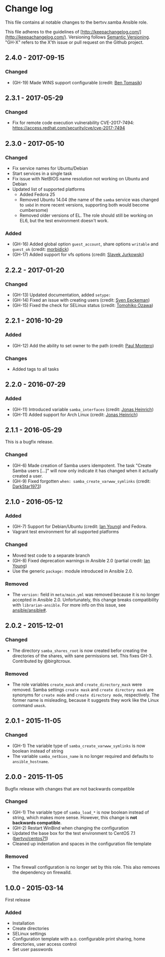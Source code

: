 # Change log

This file contains al notable changes to the bertvv.samba Ansible role.

This file adheres to the guidelines of [http://keepachangelog.com/](http://keepachangelog.com/). Versioning follows [Semantic Versioning](http://semver.org/). "GH-X" refers to the X'th issue or pull request on the Github project.

## 2.4.0 - 2017-09-15

### Changed

- (GH-19) Made WINS support configurable (credit: [Ben Tomasik](https://github.com/tomislacker))


## 2.3.1 - 2017-05-29

### Changed

- Fix for remote code execution vulnerability CVE-2017-7494: <https://access.redhat.com/security/cve/cve-2017-7494>

## 2.3.0 - 2017-05-10

### Changed

- Fix service names for Ubuntu/Debian
- Start services in a single task
- Fix issue with NetBIOS name resolution not working on Ubuntu and Debian
- Updated list of supported platforms
    - Added Fedora 25
    - Removed Ubuntu 14.04 (the name of the `samba` service was changed to `smbd` in more recent versions, supporting both would become cumbersome)
    - Removed older versions of EL. The role should still be working on EL6, but the test environment doesn't work.

### Added

- (GH-16) Added global option `guest_account`, share options `writable` and `guest_ok` (credit: [morbidick](https://github.com/morbidick))
- (GH-17) Added support for vfs options (credit: [Slavek Jurkowski](https://github.com/slavekjurkowski2))

## 2.2.2 - 2017-01-20

### Changed

- (GH-13) Updated documentation, added `setype:`
- (GH-14) Fixed an issue with creating users (credit: [Sven Eeckeman](https://github.com/SvenEeckeman))
- (GH-15) Fixed the check for SELinux status (credit: [Tomohiko Ozawa](https://github.com/kota65535))

## 2.2.1 - 2016-10-29

### Added

- (GH-12) Add the ability to set owner to the path (credit: [Paul Montero](https://github.com/lpaulmp))

### Changes

- Added tags to all tasks

## 2.2.0 - 2016-07-29

### Added

- (GH-11) Introduced variable `samba_interfaces` (credit: [Jonas Heinrich](https://github.com/onny))
- (GH-11) Added support for Arch Linux (credit: [Jonas Heinrich](https://github.com/onny))

## 2.1.1 - 2016-05-29

This is a bugfix release.

### Changed

- (GH-6) Made creation of Samba users idempotent. The task "Create Samba users [...]" will now only indicate it has changed when it actually created a user.
- (GH-9) Fixed forgotten `when: samba_create_varwww_symlinks` (credit: [DarkStar1973](https://github.com/DarkStar1973))

## 2.1.0 - 2016-05-12

### Added

- (GH-7) Support for Debian/Ubuntu (credit: [Ian Young](https://github.com/iangreenleaf)) and Fedora.
- Vagrant test environment for all supported platforms

### Changed

- Moved test code to a separate branch
- (GH-8) Fixed deprecation warnings in Ansible 2.0 (partial credit: [Ian Young](https://github.com/iangreenleaf))
- Use the generic `package:` module introduced in Ansible 2.0.

### Removed

- The `version:` field in `meta/main.yml` was removed because it is no longer accepted in Ansible 2.0. Unfortunately, this change breaks compatibility with `librarian-ansible`. For more info on this issue, see [ansible/ansible#](https://github.com/ansible/ansible/issues/13496).

## 2.0.2 - 2015-12-01

### Changed

- The directory `samba_shares_root` is now created befor creating the directories of the shares, with sane permissions set. This fixes GH-3. Contributed by @birgitcroux.

### Removed

- The role variables `create_mask` and `create_directory_mask` were removed. Samba settings `create mask` and `create directory mask` are synonyms for `create mode` and `create directory mode`, respectively. The former name is misleading, because it suggests they work like the Linux command `umask`.

## 2.0.1 - 2015-11-05

### Changed

- (GH-1) The variable type of `samba_create_varwww_symlinks` is now boolean instead of string
- The variable `samba_netbios_name` is no longer required and defaults to `ansible_hostname`.

## 2.0.0 - 2015-11-05

Bugfix release with changes that are not backwards compatible

### Changed

- (GH-1) The variable type of `samba_load_*` is now boolean instead of string, which makes more sense. However, this change is **not backwards compatible**.
- (GH-2) Restart WinBind when changing the configuration
- Updated the base box for the test environment to CentOS 7.1 ([bertvv/centos71](https://atlas.hashicorp.com/bertvv/boxes/centos71/))
- Cleaned up indentation and spaces in the configuration file template

### Removed

- The firewall configuration is no longer set by this role. This also removes the dependency on firewalld.

## 1.0.0 - 2015-03-14

First release

### Added

- Installation
- Create directories
- SELinux settings
- Configuration template with a.o. configurable print sharing, home directories, user access control
- Set user passwords


